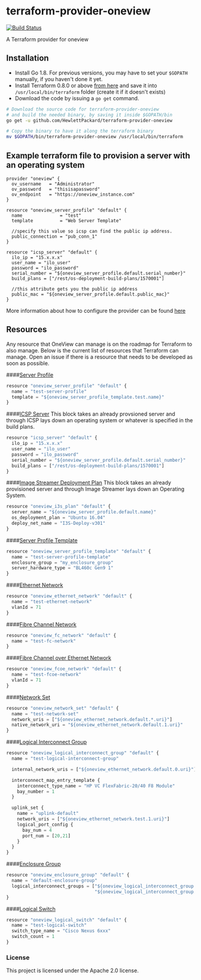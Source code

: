 # terraform-provider-oneview

[![Build Status](https://travis-ci.org/HewlettPackard/terraform-provider-oneview.svg?branch=master)](https://travis-ci.org/HewlettPackard/terraform-provider-oneview)

A Terraform provider for oneview

## Installation

* Install Go 1.8. For previous versions, you may have to set your `$GOPATH` manually, if you haven't done it yet.
* Install Terraform 0.8.0 or above [from here](https://www.terraform.io/downloads.html) and save it into `/usr/local/bin/terraform` folder (create it if it doesn't exists)
* Download the code by issuing a `go get` command.

```bash
# Download the source code for terraform-provider-oneview
# and build the needed binary, by saving it inside $GOPATH/bin
go get -u github.com/HewlettPackard/terraform-provider-oneview

# Copy the binary to have it along the terraform binary
mv $GOPATH/bin/terraform-provider-oneview /usr/local/bin/terraform
```

## Example terraform file to provision a server with an operating system
```
provider "oneview" {
  ov_username   = "Administrator"
  ov_password   = "thisisapassword"
  ov_endpoint   = "https://oneview_instance.com"
}

resource "oneview_server_profile" "default" {
  name              = "test"
  template          = "Web Server Template"

  //specify this value so icsp can find the public ip address.
  public_connection = "pub_conn_1"
}

resource "icsp_server" "default" {
  ilo_ip = "15.x.x.x"
  user_name = "ilo_user"
  password = "ilo_password"
  serial_number = "${oneview_server_profile.default.serial_number}"
  build_plans = ["/rest/os-deployment-build-plans/1570001"]

  //this attribute gets you the public ip address
  public_mac = "${oneview_server_profile.default.public_mac}"
}
```

More information about how to configure the provider can be found [here](https://github.com/HewlettPackard/terraform-provider-oneview/blob/master/docs/index.html.markdown)

## Resources
Any resource that OneView can manage is on the roadmap for Terraform to also manage. Below is the current list of resources that Terraform can manage. Open an issue if there is a resource that needs to be developed as soon as possible.

####[Server Profile](https://github.com/HewlettPackard/terraform-provider-oneview/blob/master/docs/r/server_profile.html.markdown)

```js
resource "oneview_server_profile" "default" {
  name = "test-server-profile"
  template = "${oneview_server_profile_template.test.name}"
}
```

####[ICSP Server](https://github.com/HewlettPackard/terraform-provider-oneview/blob/master/docs/r/icsp_server.html.markdown)
This block takes an already provsioned server and through ICSP lays down an operating system or
whatever is specified in the build plans.

```js
resource "icsp_server" "default" {
  ilo_ip = "15.x.x.x"
  user_name = "ilo_user"
  password = "ilo_password"
  serial_number = "${oneview_server_profile.default.serial_number}"
  build_plans = ["/rest/os-deployment-build-plans/1570001"]
}
```

####[Image Streamer Deployment Plan](https://github.com/HewlettPackard/terraform-provider-oneview/blob/master/docs/r/i3s_plan.html.markdown)
This block takes an already provisioned server and through Image Streamer lays down an Operating System.

```js
resource "oneview_i3s_plan" "default" {
  server_name = "${oneview_server_profile.default.name}"
  os_deployment_plan = "Ubuntu 16.04"
  deploy_net_name = "I3S-Deploy-v301"
}
```

####[Server Profile Template](https://github.com/HewlettPackard/terraform-provider-oneview/blob/master/docs/r/server_profile_template.html.markdown)

```js
resource "oneview_server_profile_template" "default" {
  name = "test-server-profile-template"
  enclosure_group = "my_enclosure_group"
  server_hardware_type = "BL460c Gen9 1"
}
```

####[Ethernet Network](https://github.com/HewlettPackard/terraform-provider-oneview/blob/master/docs/r/ethernet_network.html.markdown)

```js
resource "oneview_ethernet_network" "default" {
  name = "test-ethernet-network"
  vlanId = 71
}
```

####[Fibre Channel Network](https://github.com/HewlettPackard/terraform-provider-oneview/blob/master/docs/r/fc_network.html.markdown)

```js
resource "oneview_fc_network" "default" {
  name = "test-fc-network"
}
```

####[Fibre Channel over Ethernet Network](https://github.com/HewlettPackard/terraform-provider-oneview/blob/master/docs/r/fcoe_network.html.markdown)

```js
resource "oneview_fcoe_network" "default" {
  name = "test-fcoe-network"
  vlanId = 71
}
```

####[Network Set](https://github.com/HewlettPackard/terraform-provider-oneview/blob/master/docs/r/network_set.html.markdown)

```js
resource "oneview_network_set" "default" {
  name = "test-network-set"
  network_uris = ["${oneview_ethernet_network.default.*.uri}"]
  native_network_uri = "${oneview_ethernet_network.default.1.uri}"
}
```

####[Logical Interconnect Group](https://github.com/HewlettPackard/terraform-provider-oneview/blob/master/docs/r/logical_interconnect_group.html.markdown)


```js
resource "oneview_logical_interconnect_group" "default" {
  name = "test-logical-interconnect-group"

  internal_network_uris = ["${oneview_ethernet_network.default.0.uri}"]

  interconnect_map_entry_template {
    interconnect_type_name = "HP VC FlexFabric-20/40 F8 Module"
    bay_number = 1
  }

  uplink_set {
    name = "uplink-default"
    network_uris = ["${oneview_ethernet_network.test.1.uri}"]
    logical_port_config {
      bay_num = 4
      port_num = [20,21]
    }
  }
}
```

####[Enclosure Group](https://github.com/HewlettPackard/terraform-provider-oneview/blob/master/docs/r/enclosure_group.html.markdown)

```js
resource "oneview_enclosure_group" "default" {
  name = "default-enclosure-group"
  logical_interconnect_groups = ["${oneview_logical_interconnect_group.primary.name}",
                                 "${oneview_logical_interconnect_group.secondary.name}"]
}
```

####[Logical Switch](https://github.com/HewlettPackard/terraform-provider-oneview/blob/master/docs/r/logical_switch.html.markdown)

```js
resource "oneview_logical_switch" "default" {
  name = "test-logical-switch"
  switch_type_name = "Cisco Nexus 6xxx"
  switch_count = 1
}
```

### License

This project is licensed under the Apache 2.0 license.
